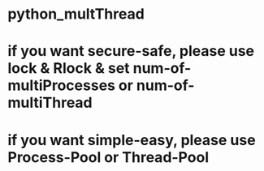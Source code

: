 # python_multThread
# if you want secure-safe, please use lock & Rlock & set num-of-multiProcesses or num-of-multiThread
# if you want simple-easy, please use Process-Pool or Thread-Pool
